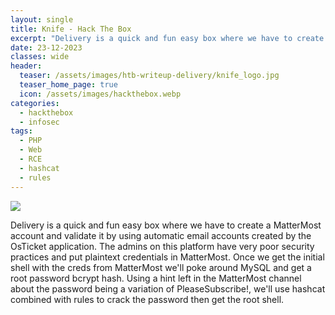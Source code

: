 ```yaml
---
layout: single
title: Knife - Hack The Box
excerpt: "Delivery is a quick and fun easy box where we have to create a MatterMost account and validate it by using automatic email accounts created by the OsTicket application. The admins on this platform have very poor security practices and put plaintext credentials in MatterMost. Once we get the initial shell with the creds from MatterMost we'll poke around MySQL and get a root password bcrypt hash. Using a hint left in the MatterMost channel about the password being a variation of PleaseSubscribe!, we'll use hashcat combined with rules to crack the password then get the root shell."
date: 23-12-2023
classes: wide
header:
  teaser: /assets/images/htb-writeup-delivery/knife_logo.jpg
  teaser_home_page: true
  icon: /assets/images/hackthebox.webp
categories:
  - hackthebox
  - infosec
tags:  
  - PHP
  - Web
  - RCE
  - hashcat
  - rules
---
```


![](/assets/images/htb-writeup-delivery/knife_logo.jpg)


Delivery is a quick and fun easy box where we have to create a MatterMost account and validate it by using automatic email accounts created by the OsTicket application. The admins on this platform have very poor security practices and put plaintext credentials in MatterMost. Once we get the initial shell with the creds from MatterMost we'll poke around MySQL and get a root password bcrypt hash. Using a hint left in the MatterMost channel about the password being a variation of PleaseSubscribe!, we'll use hashcat combined with rules to crack the password then get the root shell.